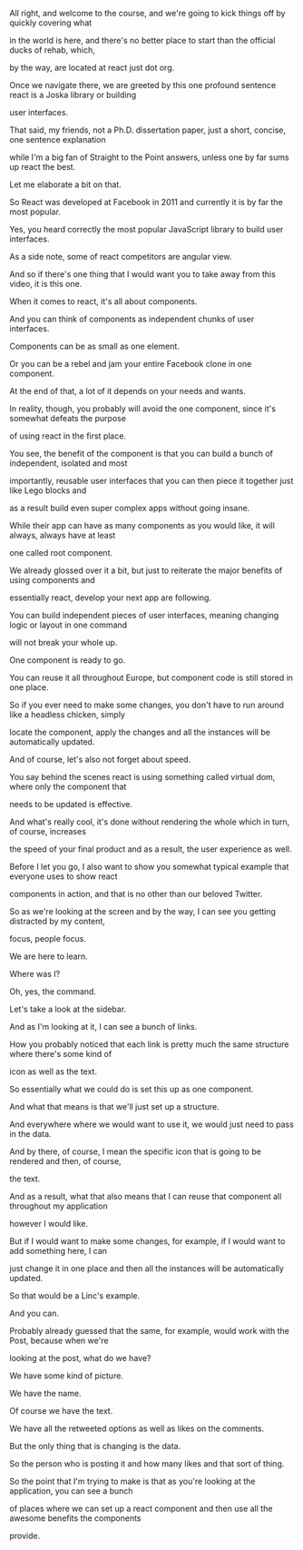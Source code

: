 All right, and welcome to the course, and we're going to kick things off by quickly covering what

in the world is here, and there's no better place to start than the official ducks of rehab, which,

by the way, are located at react just dot org.

Once we navigate there, we are greeted by this one profound sentence react is a Joska library or building

user interfaces.

That said, my friends, not a Ph.D. dissertation paper, just a short, concise, one sentence explanation

while I'm a big fan of Straight to the Point answers, unless one by far sums up react the best.

Let me elaborate a bit on that.

So React was developed at Facebook in 2011 and currently it is by far the most popular.

Yes, you heard correctly the most popular JavaScript library to build user interfaces.

As a side note, some of react competitors are angular view.

And so if there's one thing that I would want you to take away from this video, it is this one.

When it comes to react, it's all about components.

And you can think of components as independent chunks of user interfaces.

Components can be as small as one element.

Or you can be a rebel and jam your entire Facebook clone in one component.

At the end of that, a lot of it depends on your needs and wants.

In reality, though, you probably will avoid the one component, since it's somewhat defeats the purpose

of using react in the first place.

You see, the benefit of the component is that you can build a bunch of independent, isolated and most

importantly, reusable user interfaces that you can then piece it together just like Lego blocks and

as a result build even super complex apps without going insane.

While their app can have as many components as you would like, it will always, always have at least

one called root component.

We already glossed over it a bit, but just to reiterate the major benefits of using components and

essentially react, develop your next app are following.

You can build independent pieces of user interfaces, meaning changing logic or layout in one command

will not break your whole up.

One component is ready to go.

You can reuse it all throughout Europe, but component code is still stored in one place.

So if you ever need to make some changes, you don't have to run around like a headless chicken, simply

locate the component, apply the changes and all the instances will be automatically updated.

And of course, let's also not forget about speed.

You say behind the scenes react is using something called virtual dom, where only the component that

needs to be updated is effective.

And what's really cool, it's done without rendering the whole which in turn, of course, increases

the speed of your final product and as a result, the user experience as well.

Before I let you go, I also want to show you somewhat typical example that everyone uses to show react

components in action, and that is no other than our beloved Twitter.

So as we're looking at the screen and by the way, I can see you getting distracted by my content,

focus, people focus.

We are here to learn.

Where was I?

Oh, yes, the command.

Let's take a look at the sidebar.

And as I'm looking at it, I can see a bunch of links.

How you probably noticed that each link is pretty much the same structure where there's some kind of

icon as well as the text.

So essentially what we could do is set this up as one component.

And what that means is that we'll just set up a structure.

And everywhere where we would want to use it, we would just need to pass in the data.

And by there, of course, I mean the specific icon that is going to be rendered and then, of course,

the text.

And as a result, what that also means that I can reuse that component all throughout my application

however I would like.

But if I would want to make some changes, for example, if I would want to add something here, I can

just change it in one place and then all the instances will be automatically updated.

So that would be a Linc's example.

And you can.

Probably already guessed that the same, for example, would work with the Post, because when we're

looking at the post, what do we have?

We have some kind of picture.

We have the name.

Of course we have the text.

We have all the retweeted options as well as likes on the comments.

But the only thing that is changing is the data.

So the person who is posting it and how many likes and that sort of thing.

So the point that I'm trying to make is that as you're looking at the application, you can see a bunch

of places where we can set up a react component and then use all the awesome benefits the components

provide.